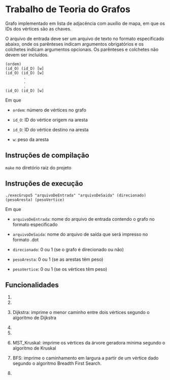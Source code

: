 # Trabalho de Teoria do Grafos

Grafo implementado em lista de adjacência com auxílio de mapa, em que os IDs dos vértices são as chaves. 

O arquivo de entrada deve ser um arquivo de texto no formato especificado abaixo, onde os parênteses indicam argumentos obrigatórios e os colchetes indicam argumentos opcionais. Os parênteses e colchetes não devem ser incluídos.

```
(ordem)
(id_O) (id_D) [w]
(id_O) (id_D) [w]
        .
        .
        .
(id_O) (id_D) [w]
```
Em que 

* `ordem`: número de vértices no grafo

* `id_O`: ID do vértice origem na aresta

* `id_D`: ID do vértice destino na aresta

* `w`: peso da aresta

## Instruções de compilação
`make` no diretório raiz do projeto

## Instruções de execução
```./execGrupo5 "arquivoDeEntrada" "arquivoDeSaida" (direcionado) (pesoAresta) (pesoVertice)```

Em que 

* `arquivoDeEntrada`: nome do arquivo de entrada contendo o grafo no formato especificado

* `arquivoDeSaida`: nome do arquivo de saída que será impresso no formato .dot

* `direcionado`: 0 ou 1 (se o grafo é direcionado ou não)

* `pesoAresta`: 0 ou 1 (se as arestas têm peso)

* `pesoVertice`: 0 ou 1 (se os vértices têm peso)

## Funcionalidades
1. 

2. 

3. Dijkstra: imprime o menor caminho entre dois vértices segundo o algoritmo de Dijkstra

4. 

5. 

6. MST_Kruskal: imprime os vértices da árvore geradora mínima segundo o algoritmo de Kruskal

7. BFS: imprime o caminhamento em largura a partir de um vértice dado segundo o algoritmo Breadth First Search. 

8. 